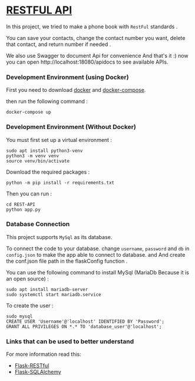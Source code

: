 # [RESTFUL API](https://github.com/flask-restful/flask-restful)

In this project, we tried to make a phone book with ‍‍‍‍‍‍‍`‍RestFul‍` standards .

You can save your contacts, change the contact number you want, delete that contact, and return number if needed .

We also use Swagger to document Api for convenience And that's it :) now you can open http://localhost:18080/apidocs to see available APIs.

### Development Environment (using Docker)

First you need to download [docker](https://docs.docker.com/engine/install/ubuntu/) 
and [docker-compose](https://docs.docker.com/compose/install/).

then run the following command :

```
docker-compose up
```

### Development Environment (Without Docker)

You must first set up a virtual environment :

```
sudo apt install python3-venv
python3 -m venv venv
source venv/bin/activate
```

Download the required packages :

```
python -m pip install -r requirements.txt
```

Then you can run :

```
cd REST-API 
python app.py
```

### Database Connection

This project supports `MySql` as its database. 

To connect the code to your database. change `username`, `password` and `db` in `config.json` to make the app able to connect
to database. and And create the conf.json file path in the flaskConfig function .

You can use the following command to install MySql (MariaDb Because it is an open source) :

```
sudo apt install mariadb-server
sudo systemctl start mariadb.service 
```

To create the user :

```
sudo mysql
CREATE USER 'Username'@'localhost' IDENTIFIED BY 'Password';
GRANT ALL PRIVILEGES ON *.* TO 'database_user'@'localhost';
```

### Links that can be used to better understand 

For more information read this:

* [Flask-RESTful](https://flask-restful.readthedocs.io/en/latest/)
* [Flask-SQLAlchemy](https://flask-sqlalchemy.palletsprojects.com/en/2.x/)


